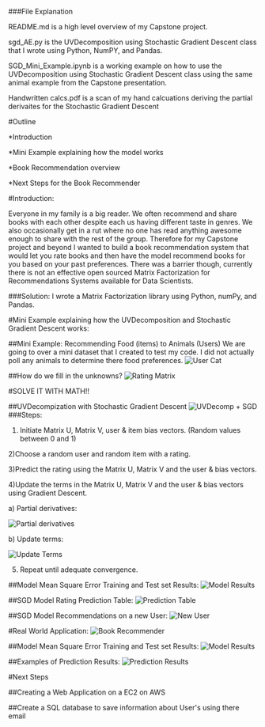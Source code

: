 ###File Explanation

README.md is a high level overview of my Capstone project.

sgd_AE.py is the UVDecomposition using Stochastic Gradient Descent class that I wrote using Python, NumPY, and Pandas.

SGD_Mini_Example.ipynb is a working example on how to use the UVDecomposition using Stochastic Gradient Descent class using the same animal example from the Capstone presentation.

Handwritten calcs.pdf is a scan of my hand calcuations deriving the partial derivaites for the Stochastic Gradient Descent

#Outline

*Introduction

*Mini Example explaining how the model works

*Book Recommendation overview

*Next Steps for the Book Recommender


#Introduction:

Everyone in my family is a big reader. We often recommend and share books with each other despite each us having different taste in genres. We also occasionally get in a rut where no one has read anything awesome enough to share with the rest of the group. Therefore for my Capstone project and beyond I wanted to build a book recommendation system that would let you rate books and then have the model recommend books for you based on your past preferences. There was a barrier though, currently there is not an effective open sourced Matrix Factorization for Recommendations Systems available for Data Scientists.

###Solution:
I wrote a Matrix Factorization library using Python, numPy, and Pandas.

#Mini Example explaining how the UVDecomposition and Stochastic Gradient Descent works:

##Mini Example: Recommending Food (items) to Animals (Users)
We are going to over a mini dataset that I created to test my code.
I did not actually poll any animals to determine there food preferences.
![User Cat](/user_cat_chicken.png?raw=true "User: Cat")

##How do we fill in the unknowns?
![Rating Matrix](/cat_rating_matrix.png?raw=true "Rating Matrix")

#SOLVE IT WITH MATH!!

##UVDecompization with Stochastic Gradient Descent
![UVDecomp + SGD](/predict_formula.png?raw=true "UVDecomp + SGD")
###Steps:
1) Initiate Matrix U, Matrix V, user & item bias vectors.
(Random values between 0 and 1)

2)Choose a random user and random item with a rating.

3)Predict the rating using the Matrix U, Matrix V and the user & bias vectors.

4)Update the terms in the Matrix U, Matrix V and the user & bias vectors using
Gradient Descent.

a) Partial derivatives:

![Partial derivatives](/partial_derivatives.png?raw=true "Partial derivatives")

b) Update terms:

![Update Terms](/update_terms.png?raw=true "Update Terms")

5) Repeat until adequate convergence.

##Model Mean Square Error Training and Test set Results:
![Model Results](/mini_model_results.png?raw=true "Model Results")

##SGD Model Rating Prediction Table:
![Prediction Table](/mini_prediction_table.png?raw=true "Prediction Table")

##SGD Model Recommendations on a new User:
![New User](/squirrel.png?raw=true "New User")

#Real World Application:
![Book Recommender](/book_intro.png?raw=true "Book Recommender")

##Model Mean Square Error Training and Test set Results:
![Model Results](/book_Model_Results.png?raw=true "Model Results")

##Examples of Prediction Results:
![Prediction Results](/book_predict_1.png?raw=true "Book Recommendations")

#Next Steps

##Creating a Web Application on a EC2 on AWS

##Create a SQL database to save information about User's using there email

